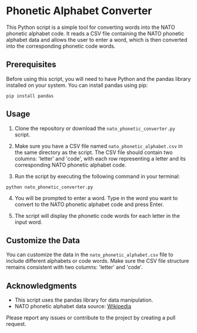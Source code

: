 # Phonetic Alphabet Converter

This Python script is a simple tool for converting words into the NATO phonetic alphabet code. It reads a CSV file containing the NATO phonetic alphabet data and allows the user to enter a word, which is then converted into the corresponding phonetic code words.

## Prerequisites

Before using this script, you will need to have Python and the pandas library installed on your system. You can install pandas using pip:

```shell
pip install pandas
```

## Usage

1. Clone the repository or download the `nato_phonetic_converter.py` script.

2. Make sure you have a CSV file named `nato_phonetic_alphabet.csv` in the same directory as the script. The CSV file should contain two columns: 'letter' and 'code', with each row representing a letter and its corresponding NATO phonetic alphabet code.

3. Run the script by executing the following command in your terminal:

```shell
python nato_phonetic_converter.py
```

4. You will be prompted to enter a word. Type in the word you want to convert to the NATO phonetic alphabet code and press Enter.

5. The script will display the phonetic code words for each letter in the input word.

## Customize the Data

You can customize the data in the `nato_phonetic_alphabet.csv` file to include different alphabets or code words. Make sure the CSV file structure remains consistent with two columns: 'letter' and 'code'.

## Acknowledgments

- This script uses the pandas library for data manipulation.
- NATO phonetic alphabet data source: [Wikipedia](https://en.wikipedia.org/wiki/NATO_phonetic_alphabet)

Please report any issues or contribute to the project by creating a pull request.
